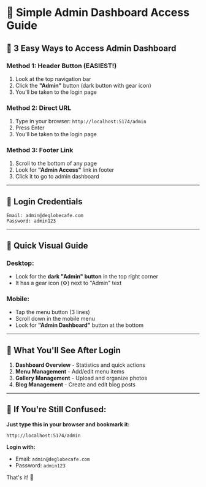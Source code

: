 # 🔐 **Simple Admin Dashboard Access Guide**

## 📍 **3 Easy Ways to Access Admin Dashboard**

### **Method 1: Header Button (EASIEST!)**
1. Look at the top navigation bar
2. Click the **"Admin"** button (dark button with gear icon)
3. You'll be taken to the login page

### **Method 2: Direct URL**
1. Type in your browser: `http://localhost:5174/admin`
2. Press Enter
3. You'll be taken to the login page

### **Method 3: Footer Link**
1. Scroll to the bottom of any page
2. Look for **"Admin Access"** link in footer
3. Click it to go to admin dashboard

---

## 🔑 **Login Credentials**

```
Email: admin@deglobecafe.com
Password: admin123
```

---

## 📱 **Quick Visual Guide**

### **Desktop:**
- Look for the **dark "Admin" button** in the top right corner
- It has a gear icon (⚙️) next to "Admin" text

### **Mobile:**
- Tap the menu button (3 lines)
- Scroll down in the mobile menu
- Look for **"Admin Dashboard"** button at the bottom

---

## 🎯 **What You'll See After Login**

1. **Dashboard Overview** - Statistics and quick actions
2. **Menu Management** - Add/edit menu items
3. **Gallery Management** - Upload and organize photos
4. **Blog Management** - Create and edit blog posts

---

## 🚨 **If You're Still Confused:**

**Just type this in your browser and bookmark it:**
```
http://localhost:5174/admin
```

**Login with:**
- Email: `admin@deglobecafe.com`
- Password: `admin123`

That's it! 🎉

